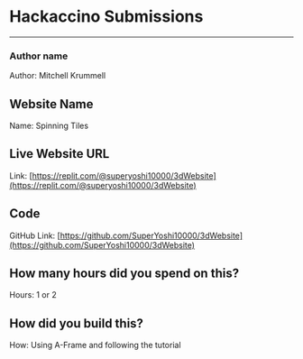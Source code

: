 # Hackaccino Submissions

---

### Author name

Author: Mitchell Krummell

## Website Name

Name: Spinning Tiles

## Live Website URL

Link: [https://replit.com/@superyoshi10000/3dWebsite](https://replit.com/@superyoshi10000/3dWebsite)

## Code

GitHub Link: [https://github.com/SuperYoshi10000/3dWebsite](https://github.com/SuperYoshi10000/3dWebsite)

## How many hours did you spend on this?

Hours: 1 or 2

## How did you build this?

How: Using A-Frame and following the tutorial
